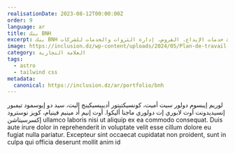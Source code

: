 ```yaml
---
realisationDate: 2023-08-12T00:00:00Z
order: 9
language: ar
title: بنك BNH
excerpt: بنك BNH هو مؤسسة مالية جزائرية تقدم مجموعة واسعة من الخدمات المصرفية، بما في ذلك خدمات الإيداع، القروض، إدارة الثروات والخدمات للشركات.
image: https://inclusion.dz/wp-content/uploads/2024/05/Plan-de-travail-1-copie-16-copy-9@4x.png
category: العلامة التجارية
tags:
  - astro
  - tailwind css
metadata:
  canonical: https://inclusion.dz/ar/portfolio/bnh
---
```


لوريم إيبسوم دولور سيت أميت، كونسيكتيتور أديبيسيكينج إليت، سيد دو إيوسمود تيمبور إنسيديدونت أوت لابوري إت دولوري ماجنا أليكوا. أوت إنيم أد مينيم فينيام، كويز نوسترود إكسرسيتاشن ullamco laboris nisi ut aliquip ex ea commodo consequat. Duis aute irure dolor in reprehenderit in voluptate velit esse cillum dolore eu fugiat nulla pariatur. Excepteur sint occaecat cupidatat non proident, sunt in culpa qui officia deserunt mollit anim id
